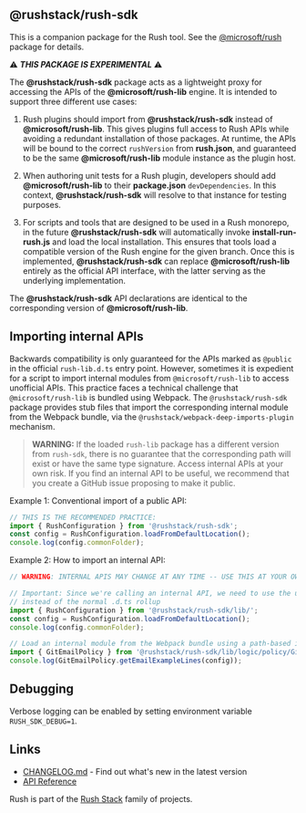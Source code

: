 ## @rushstack/rush-sdk

This is a companion package for the Rush tool. See the [@microsoft/rush](https://www.npmjs.com/package/@microsoft/rush) package for details.

⚠ **_THIS PACKAGE IS EXPERIMENTAL_** ⚠

The **@rushstack/rush-sdk** package acts as a lightweight proxy for accessing the APIs of the **@microsoft/rush-lib** engine. It is intended to support three different use cases:

1. Rush plugins should import from **@rushstack/rush-sdk** instead of **@microsoft/rush-lib**. This gives plugins full access to Rush APIs while avoiding a redundant installation of those packages. At runtime, the APIs will be bound to the correct `rushVersion` from **rush.json**, and guaranteed to be the same **@microsoft/rush-lib** module instance as the plugin host.

2. When authoring unit tests for a Rush plugin, developers should add **@microsoft/rush-lib** to their **package.json** `devDependencies`. In this context, **@rushstack/rush-sdk** will resolve to that instance for testing purposes.

3. For scripts and tools that are designed to be used in a Rush monorepo, in the future **@rushstack/rush-sdk** will automatically invoke **install-run-rush.js** and load the local installation. This ensures that tools load a compatible version of the Rush engine for the given branch. Once this is implemented, **@rushstack/rush-sdk** can replace **@microsoft/rush-lib** entirely as the official API interface, with the latter serving as the underlying implementation.

The **@rushstack/rush-sdk** API declarations are identical to the corresponding version of **@microsoft/rush-lib**.

## Importing internal APIs

Backwards compatibility is only guaranteed for the APIs marked as `@public` in the official `rush-lib.d.ts` entry point.
However, sometimes it is expedient for a script to import internal modules from `@microsoft/rush-lib` to access
unofficial APIs. This practice faces a technical challenge that `@microsoft/rush-lib` is bundled using Webpack.
The `@rushstack/rush-sdk` package provides stub files that import the corresponding internal module from the
Webpack bundle, via the `@rushstack/webpack-deep-imports-plugin` mechanism.

> **WARNING:** If the loaded `rush-lib` package has a different version from `rush-sdk`, there is
> no guarantee that the corresponding path will exist or have the same type signature.
> Access internal APIs at your own risk. If you find an internal API to be useful, we recommend
> that you create a GitHub issue proposing to make it public.

Example 1: Conventional import of a public API:

```ts
// THIS IS THE RECOMMENDED PRACTICE:
import { RushConfiguration } from '@rushstack/rush-sdk';
const config = RushConfiguration.loadFromDefaultLocation();
console.log(config.commonFolder);
```

Example 2: How to import an internal API:

```ts
// WARNING: INTERNAL APIS MAY CHANGE AT ANY TIME -- USE THIS AT YOUR OWN RISK:

// Important: Since we're calling an internal API, we need to use the unbundled .d.ts files
// instead of the normal .d.ts rollup
import { RushConfiguration } from '@rushstack/rush-sdk/lib/';
const config = RushConfiguration.loadFromDefaultLocation();
console.log(config.commonFolder);

// Load an internal module from the Webpack bundle using a path-based import of a stub file:
import { GitEmailPolicy } from '@rushstack/rush-sdk/lib/logic/policy/GitEmailPolicy';
console.log(GitEmailPolicy.getEmailExampleLines(config));
```

## Debugging

Verbose logging can be enabled by setting environment variable `RUSH_SDK_DEBUG=1`.

## Links

- [CHANGELOG.md](https://github.com/microsoft/rushstack/blob/main/apps/rush/CHANGELOG.md) - Find
  out what's new in the latest version
- [API Reference](https://api.rushstack.io/pages/rush-lib/)

Rush is part of the [Rush Stack](https://rushstack.io/) family of projects.
